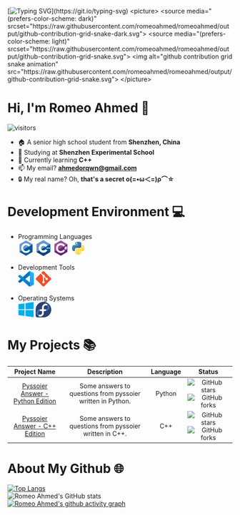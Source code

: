 [![Typing SVG](https://readme-typing-svg.demolab.com?font=JetBrains+Mono&size=30&pause=1000&center=true&vCenter=true&width=435&separator=%3D&lines=std%3A%3Acout+%3C%3C+%22Welcome%22;%3DKeep+Coding+Everyday.)](https://git.io/typing-svg)
<picture>
  <source media="(prefers-color-scheme: dark)" srcset="https://raw.githubusercontent.com/romeoahmed/romeoahmed/output/github-contribution-grid-snake-dark.svg">
  <source media="(prefers-color-scheme: light)" srcset="https://raw.githubusercontent.com/romeoahmed/romeoahmed/output/github-contribution-grid-snake.svg">
  <img alt="github contribution grid snake animation" src="https://raw.githubusercontent.com/romeoahmed/romeoahmed/output/github-contribution-grid-snake.svg">
</picture>

# Hi, I'm Romeo Ahmed 👋
![visitors](https://visitor-badge.laobi.icu/badge?page_id=romeoahmed.romeoahmed)  
- 🏠 A senior high school student from **Shenzhen, China**
- 🏫 Studying at **Shenzhen Experimental School**
- 📕 Currently learning **C++**
- 📫 My email? **ahmedorqwn@gmail.com**
- 🔒 My real name? Oh, **that's a secret ο(=•ω＜=)ρ⌒☆**

# Development Environment 💻
- Programming Languages  
  <img src="https://raw.githubusercontent.com/devicons/devicon/master/icons/c/c-original.svg" alt="c" width="35" height="35"/> 
  <img src="https://raw.githubusercontent.com/devicons/devicon/master/icons/cplusplus/cplusplus-original.svg" alt="cplusplus" width="35" height="35"/> 
  <img src="https://raw.githubusercontent.com/devicons/devicon/master/icons/csharp/csharp-original.svg" alt="csharp" width="35" height="35"/> 
  <img src="https://raw.githubusercontent.com/devicons/devicon/master/icons/python/python-original.svg" alt="python" width="35" height="35"/>

- Development Tools  
  <img src="https://raw.githubusercontent.com/devicons/devicon/master/icons/vscode/vscode-original.svg" alt="vscode" width="35" height="35"/>
  <img src="https://raw.githubusercontent.com/devicons/devicon/master/icons/git/git-original.svg" alt="git" width="35" height="35"/>

- Operating Systems  
  <img src="https://raw.githubusercontent.com/devicons/devicon/master/icons/windows8/windows8-original.svg" alt="windows" width="35" height="35"/>
  <img src="https://raw.githubusercontent.com/devicons/devicon/master/icons/fedora/fedora-original.svg" alt="fedora" width="35" height="35"/>

# My Projects 📚
| Project Name | Description | Language | Status |
| :----: | :----: | :----: | :----: |
| [Pyssoier Answer - Python Edition](https://github.com/romeoahmed/pyssoier_answer_py) | Some answers to questions from pyssoier written in Python. | Python | ![GitHub stars](https://img.shields.io/github/stars/romeoahmed/pyssoier_answer_py?style=flat) ![GitHub forks](https://img.shields.io/github/forks/romeoahmed/pyssoier_answer_py?style=flat) |
| [Pyssoier Answer - C++ Edition](https://github.com/romeoahmed/pyssoier_answer_cpp) | Some answers to questions from pyssoier written in C++. | C++ | ![GitHub stars](https://img.shields.io/github/stars/romeoahmed/pyssoier_answer_cpp?style=flat) ![GitHub forks](https://img.shields.io/github/forks/romeoahmed/pyssoier_answer_cpp?style=flat) |

# About My Github 🌐
[![Top Langs](https://github-readme-stats-ruby-psi-92.vercel.app/api/top-langs/?username=romeoahmed)](https://github.com/anuraghazra/github-readme-stats)  
![Romeo Ahmed's GitHub stats](https://github-readme-stats-ruby-psi-92.vercel.app/api?username=romeoahmed&show_icons=true?count_private=true)  
[![Romeo Ahmed's github activity graph](https://github-readme-activity-graph-henna.vercel.app//graph?username=romeoahmed&theme=gihub)](https://github.com/ashutosh00710/github-readme-activity-graph)  
